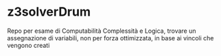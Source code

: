 # z3solverDrum
Repo per esame di Computabilità Complessità e Logica, trovare un assegnazione di variabili, non per forza ottimizzata, in base ai vincoli che vengono creati 
